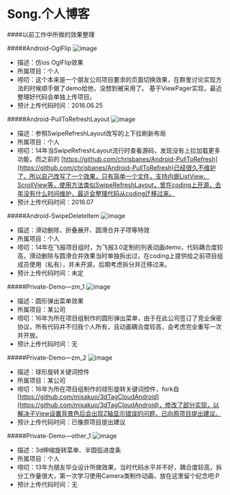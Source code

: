 # Song.个人博客

####以前工作中所做的效果整理

#####Android-OglFlip
![image](https://github.com/MidoriInu1/song.github.io/blob/master/res/demo_android_OglFlip.gif )   

+ 描述：仿ios OglFlip效果
+ 所属项目：个人
+ 唠叨：这个本来是一个朋友公司项目要求的页面切换效果，在群里讨论实现方法的时候顺手做了demo给他，没想到被采用了。
基于ViewPager实现，最近整理好代码会单独上传项目。
+ 预计上传代码时间：2016.06.25

#####Android-PullToRefreshLayout
![image](https://github.com/MidoriInu1/song.github.io/blob/master/res/demo_android_pulltorefresh.gif )   

+ 描述：参照SwipeRefreshLayout改写的上下拉刷新布局
+ 所属项目：个人
+ 唠叨：14年当SwipeRefreshLayout流行时查看源码，发现没有上拉加载更多功能，而之前的 [https://github.com/chrisbanes/Android-PullToRefresh](https://github.com/chrisbanes/Android-PullToRefresh)已经很久不维护了，所以自己改写了一个效果，只有简单一个文件，支持内嵌ListView、ScrollView等，使用方法类似SwipeRefreshLayout，曾在coding上开源，去年没有什么时间维护，最近会整理代码从coding迁移过来。
+ 预计上传代码时间：2016.07

#####Android-SwipeDeleteItem
![image](https://github.com/MidoriInu1/song.github.io/blob/master/res/demo_deleteitem.gif)   

+ 描述：滑动删除、折叠展开、圆滑合并子项等特效
+ 所属项目：个人
+ 唠叨：14年在飞报项目组时，为飞报3.0定制的列表动画demo，代码耦合度较高，滑动删除与圆滑合并效果当时单独拆出过，在coding上提供给之前项目组成员使用（私有），并未开源，后期考虑拆分并迁移过来。
+ 预计上传代码时间：未定

#####Private-Demo—zm_1
![image](https://github.com/MidoriInu1/song.github.io/blob/master/res/demo_zhaomu_1.gif)   

+ 描述：圆形弹出菜单效果
+ 所属项目：某公司
+ 唠叨：16年为所在项目组制作的圆形弹出菜单，由于在此公司签订了竞业保密协议，所有代码并不归我个人所有，且动画耦合度较高，会考虑完全重写一次并开放。
+ 预计上传代码时间：无


#####Private-Demo—zm_2
![image](https://github.com/MidoriInu1/song.github.io/blob/master/res/demo_zhaomu_2.gif)   

+ 描述：球形旋转关键词控件
+ 所属项目：某公司
+ 唠叨：16年为所在项目组制作的球形旋转关键词控件，fork自[https://github.com/misakuo/3dTagCloudAndroid](https://github.com/misakuo/3dTagCloudAndroid)，修改了部分实现，以解决子View设置背景色后会出现Z轴显示错误的问题，已向原项目提出建议。
+ 预计上传代码时间：已像原项目提出建议

#####Private-Demo—other_1
![image](https://github.com/MidoriInu1/song.github.io/blob/master/res/demo_other_1.gif)   

+ 描述：3d伸缩旋转菜单、半圆弧进度条
+ 所属项目：个人
+ 唠叨：13年为朋友毕业设计所做效果，当时代码水平并不好，耦合度较高，拆分工作量很大，第一次学习使用Camera类制作动画，放在这里留个纪念吧:P
+ 预计上传代码时间：无


